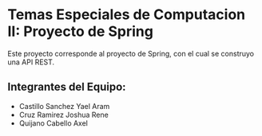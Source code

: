 # Temas Especiales de Computacion II: Proyecto de Spring

Este proyecto corresponde al proyecto de Spring, con el cual se construyo una API REST.

## Integrantes del Equipo:

-   Castillo Sanchez Yael Aram
-   Cruz Ramirez Joshua Rene
-   Quijano Cabello Axel
